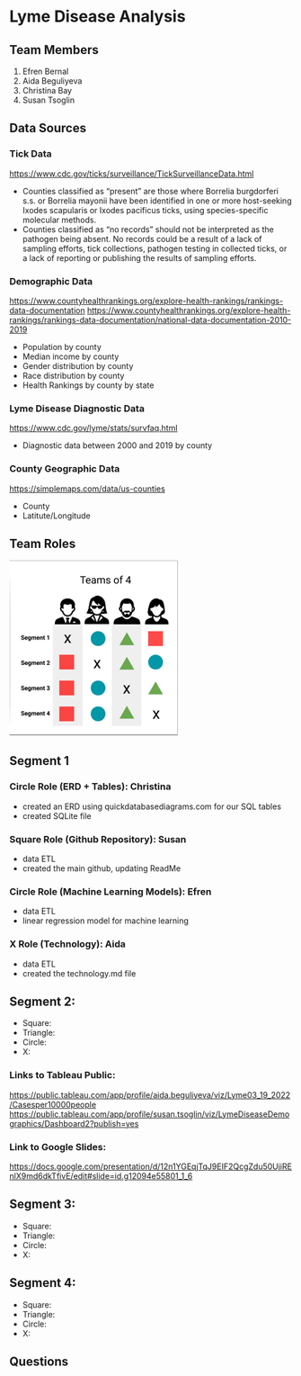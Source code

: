 # Lyme Disease Analysis

## Team Members
1. Efren Bernal
2. Aida Beguliyeva
3. Christina Bay
4. Susan Tsoglin

## Data Sources
### Tick Data
https://www.cdc.gov/ticks/surveillance/TickSurveillanceData.html
- Counties classified as “present” are those where Borrelia burgdorferi s.s. or Borrelia mayonii have been identified in one or more host-seeking Ixodes scapularis or Ixodes pacificus ticks, using species-specific molecular methods.
- Counties classified as “no records” should not be interpreted as the pathogen being absent. No records could be a result of a lack of sampling efforts, tick collections, pathogen testing in collected ticks, or a lack of reporting or publishing the results of sampling efforts.

### Demographic Data
https://www.countyhealthrankings.org/explore-health-rankings/rankings-data-documentation
https://www.countyhealthrankings.org/explore-health-rankings/rankings-data-documentation/national-data-documentation-2010-2019
- Population by county
- Median income by county
- Gender distribution by county
- Race distribution by county
- Health Rankings by county by state

### Lyme Disease Diagnostic Data
https://www.cdc.gov/lyme/stats/survfaq.html
- Diagnostic data between 2000 and 2019 by county

### County Geographic Data
https://simplemaps.com/data/us-counties
- County
- Latitute/Longitude

## Team Roles
<img src = "Images/TeamsOf4.png" width="300">

## Segment 1
### Circle Role (ERD + Tables): Christina
- created an ERD using quickdatabasediagrams.com for our SQL tables
- created SQLite file

### Square Role (Github Repository): Susan
- data ETL
- created the main github, updating ReadMe

### Circle Role (Machine Learning Models): Efren
- data ETL
- linear regression model for machine learning

### X Role (Technology): Aida
- data ETL
- created the technology.md file

## Segment 2:
- Square:
- Triangle:
- Circle:
- X:

### Links to Tableau Public:
https://public.tableau.com/app/profile/aida.beguliyeva/viz/Lyme03_19_2022/Casesper10000people
https://public.tableau.com/app/profile/susan.tsoglin/viz/LymeDiseaseDemographics/Dashboard2?publish=yes

### Link to Google Slides:
https://docs.google.com/presentation/d/12n1YGEqjTqJ9EIF2QcgZdu50UjiREnlX9md6dkTfivE/edit#slide=id.g12094e55801_1_6

## Segment 3:
- Square:
- Triangle:
- Circle:
- X:

## Segment 4:
- Square:
- Triangle:
- Circle:
- X:

## Questions
